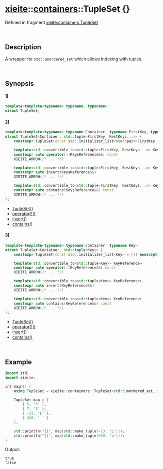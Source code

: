 # [xieite](../../xieite.md)\:\:[containers](../../containers.md)\:\:TupleSet \{\}
Defined in fragment [xieite:containers.TupleSet](../../../src/containers/tuple_set.cpp)

&nbsp;

## Description
A wrapper for `std::unordered_set` which allows indexing with tuples.

&nbsp;

## Synopsis
#### 1)
```cpp
template<template<typename> typename, typename>
struct TupleSet;
```
#### 2)
```cpp
template<template<typename> typename Container, typename FirstKey, typename... RestKeys>
struct TupleSet<Container, std::tuple<FirstKey, RestKeys...>> {
    constexpr TupleSet(const std::initializer_list<std::pair<FirstKey, TupleSet<Container, std::tuple<RestKeys...>>>> = {}) noexcept;

    template<std::convertible_to<std::tuple<FirstKey, RestKeys...>> KeysReference>
    constexpr auto operator[](KeysReference&&) const
    XIEITE_ARROW(/* ... */)

    template<std::convertible_to<std::tuple<FirstKey, RestKeys...>> KeysReference>
    constexpr auto insert(KeysReference&&)
    XIEITE_ARROW(/* ... */)

    template<std::convertible_to<std::tuple<FirstKey, RestKeys...>> KeysReference>
    constexpr auto contains(KeysReference&&) const
    XIEITE_ARROW(/* ... */)
};
```
- [TupleSet\(\)](./structures/tuple_set/2/operators/constructor.md)
- [operator\[\]\(\)](./structures/tuple_set/2/operators/array_subscript.md)
- [insert\(\)](./structures/tuple_set/2/insert.md)
- [contains\(\)](./structures/tuple_set/2/contains.md)
#### 3)
```cpp
template<template<typename> typename Container, typename Key>
struct TupleSet<Container, std::tuple<Key>> {
    constexpr TupleSet(const std::initializer_list<Key> = {}) noexcept;

    template<std::convertible_to<std::tuple<Key>> KeyReference>
    constexpr auto operator[](KeyReference&&) const
    XIEITE_ARROW(/* ... */)

    template<std::convertible_to<std::tuple<Key>> KeyReference>
    constexpr auto insert(KeyReference&&)
    XIEITE_ARROW(/* ... */)

    template<std::convertible_to<std::tuple<Key>> KeyReference>
    constexpr auto contains(KeyReference&&) const
    XIEITE_ARROW(/* ... */)
};
```
- [TupleSet\(\)](./structures/tuple_set/3/operators/constructor.md)
- [operator\[\]\(\)](./structures/tuple_set/3/operators/array_subscript.md)
- [insert\(\)](./structures/tuple_set/3/insert.md)
- [contains\(\)](./structures/tuple_set/3/contains.md)

&nbsp;

## Example
```cpp
import std;
import xieite;

int main() {
    using TupleSet = xieite::containers::TupleSet<std::unordered_set, std::tuple<int, char>>;

    TupleSet map = {
        { 5, 'h' },
        { 7, '4' },
        { -23, 'L' },
        { 418, ' ' }
    };

    std::println("{}", map[std::make_tuple(-23, 'L')]);
    std::println("{}", map[std::make_tuple(999, 'a')]);
}
```
Output:
```
true
false
```
